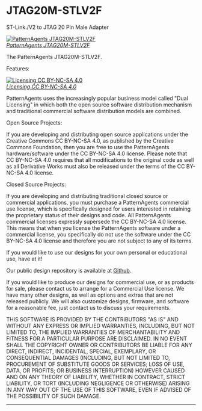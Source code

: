 JTAG20M-STLV2F
==============

ST-Link./V2 to JTAG 20 Pin Male Adapter

[![PatternAgents JTAG20M-STLV2F](http://www.patternagents.com/img/projects/JTAG20M-STLV2F/JTAG20M-STLV2F_top.png)  
*PatternAgents JTAG20M-STLV2F*](http://www.patternagents.com/projects/JTAG20M-STLV2F.html)

The PatternAgents JTAG20M-STLV2F.

Features:


[![Licensing CC BY-NC-SA 4.0](http://i.creativecommons.org/l/by-nc-sa/4.0/88x31.png)  
*Licensing CC BY-NC-SA 4.0*](http://creativecommons.org/licenses/by-nc-sa/4.0/)

PatternAgents uses the increasingly popular business model called "Dual Licensing" 
in which both the open source software distribution mechanism and traditional commercial software distribution models are combined.

Open Source Projects:        

If you are developing and distributing open source applications under the Creative Commons CC BY-NC-SA 4.0, 
as published by the Creative Commons Foundation, then you are free to use the PatternAgents hardware/software under the CC BY-NC-SA 4.0 license. 
Please note that CC BY-NC-SA 4.0 requires that all modifications to the original code as well as all Derivative Works 
must also be released under the terms of the CC BY-NC-SA 4.0 license.

Closed Source Projects:

If you are developing and distributing traditional closed source or commercial applications, 
you must purchase a PatternAgents commercial use license, 
which is specifically designed for users interested in retaining the proprietary status of their designs and code. 
All PatternAgents commercial licenses expressly supersede the CC BY-NC-SA 4.0 license. 
This means that when you license the PatternAgents software under a commercial license, 
you specifically do not use the software under the CC BY-NC-SA 4.0 license and therefore you are not subject to any of its terms.
        
If you would like to use our designs for your own personal or educational use, have at it! 

Our public design repository is available at <a href="https://github.com/patternagents">Github</a>.

If you would like to produce our designs for commercial use, or as products for sale, 
please contact us to arrange for a Commercial Use license. We have many other designs, 
as well as options and extras that are not released publicly. 
We will also customize designs, firmware, and software for a reasonable fee, just contact us to discuss your requirements.

THIS SOFTWARE IS PROVIDED BY THE CONTRIBUTORS "AS IS" AND WITHOUT ANY EXPRESS OR IMPLIED WARRANTIES, 
INCLUDING, BUT NOT LIMITED TO, THE IMPLIED WARRANTIES OF MERCHANTABILITY AND FITNESS FOR A PARTICULAR PURPOSE ARE DISCLAIMED. 
IN NO EVENT SHALL THE COPYRIGHT OWNER OR CONTRIBUTORS BE LIABLE FOR ANY DIRECT, INDIRECT, INCIDENTAL, SPECIAL, EXEMPLARY, 
OR CONSEQUENTIAL DAMAGES (INCLUDING, BUT NOT LIMITED TO, PROCUREMENT OF SUBSTITUTE GOODS OR SERVICES; LOSS OF USE, DATA, 
OR PROFITS; OR BUSINESS INTERRUPTION) HOWEVER CAUSED AND ON ANY THEORY OF LIABILITY, WHETHER IN CONTRACT, 
STRICT LIABILITY, OR TORT (INCLUDING NEGLIGENCE OR OTHERWISE) ARISING IN ANY WAY OUT OF THE USE OF THIS SOFTWARE, 
EVEN IF ADVISED OF THE POSSIBILITY OF SUCH DAMAGE. 

-------------------------------------------------------------------------------------------
